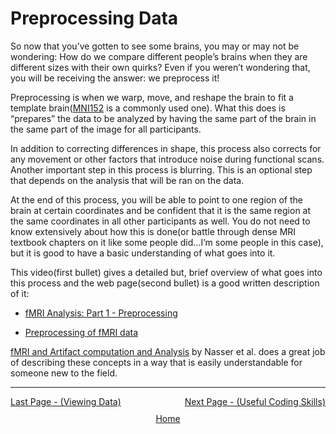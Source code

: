 # Preprocessing Data
So now that you’ve gotten to see some brains, you may or may not be wondering: How do we compare different people’s brains when they are different sizes with their own quirks? Even if you weren’t wondering that, you will be receiving the answer: we preprocess it!

Preprocessing is when we warp, move, and reshape the brain to fit a template brain([MNI152](https://www.lead-dbs.org/about-the-mni-spaces/) is a commonly used one). What this does is “prepares” the data to be analyzed by having the same part of the brain in the same part of the image for all participants. 

In addition to correcting differences in shape, this process also corrects for any movement or other factors that introduce noise during functional scans. Another important step in this process is blurring. This is an optional step that depends on the analysis that will be ran on the data. 

At the end of this process, you will be able to point to one region of the brain at certain coordinates and be confident that it is the same region at the same coordinates in all other participants as well. You do not need to know extensively about how this is done(or battle through dense MRI textbook chapters on it like some people did…I’m some people in this case), but it is good to have a basic understanding of what goes into it. 

This video(first bullet) gives a detailed but, brief overview of what goes into this process and the web page(second bullet) is a good written description of it:

- [fMRI Analysis: Part 1 - Preprocessing](https://www.youtube.com/watch?v=xLWES956JJE)

- [Preprocessing of fMRI data](https://mafil.ceitec.cz/en/preprocessing-of-fmri-data/)

[fMRI and Artifact computation and Analysis](https://iopscience.iop.org/article/10.1088/1742-6596/1818/1/012083/pdf) by Nasser et al. does a great job of describing these concepts in a way that is easily understandable for someone new to the field. 

 ------------------------------------------------------------------------------------------------
 <div style="display: flex; justify-content: space-between;">
  <a href="viewing_data.md">Last Page - (Viewing Data)</a>
  <a href="coding.md">Next Page - (Useful Coding Skills) </a>
</div>

<div style="text-align: center; margin-top: 10px;">
  <a href="home.md">Home</a>
</div>

